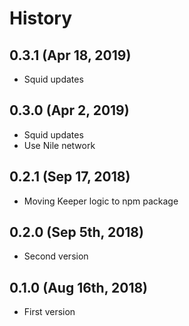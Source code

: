 History
=======

0.3.1 (Apr 18, 2019)
-------------------------

* Squid updates

0.3.0 (Apr 2, 2019)
-------------------------

* Squid updates
* Use Nile network

0.2.1 (Sep 17, 2018)
-------------------------

* Moving Keeper logic to npm package


0.2.0 (Sep 5th, 2018)
-------------------------

* Second version


0.1.0 (Aug 16th, 2018)
-------------------------

* First version

